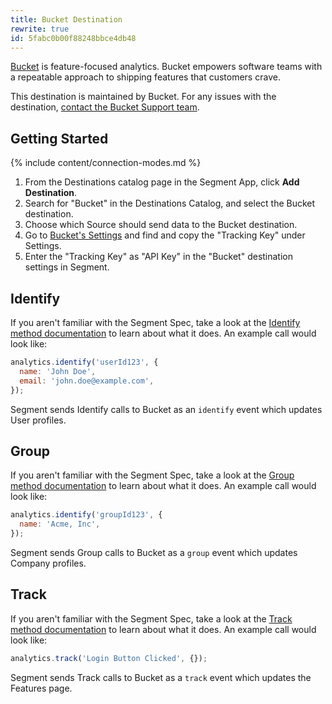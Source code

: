 ```yaml
---
title: Bucket Destination
rewrite: true
id: 5fabc0b00f88248bbce4db48
---
```


[Bucket](https://bucket.co/?utm_source=segmentio&utm_medium=docs&utm_campaign=partners) is feature-focused analytics. Bucket empowers software teams with a repeatable approach to shipping features that customers crave.

This destination is maintained by Bucket. For any issues with the destination, [contact the Bucket Support team](mailto:support@bucket.co).

## Getting Started

{% include content/connection-modes.md %}

1. From the Destinations catalog page in the Segment App, click **Add Destination**.
2. Search for "Bucket" in the Destinations Catalog, and select the Bucket destination.
3. Choose which Source should send data to the Bucket destination.
4. Go to [Bucket's Settings](https://bucket.co) and find and copy the "Tracking Key" under Settings.
5. Enter the "Tracking Key" as "API Key" in the "Bucket" destination settings in Segment.

## Identify

If you aren't familiar with the Segment Spec, take a look at the [Identify method documentation](/docs/connections/spec/identify/) to learn about what it does. An example call would look like:

```js
analytics.identify('userId123', {
  name: 'John Doe',
  email: 'john.doe@example.com',
});
```

Segment sends Identify calls to Bucket as an `identify` event which updates User profiles.

## Group

If you aren't familiar with the Segment Spec, take a look at the [Group method documentation](/docs/connections/spec/group/) to learn about what it does. An example call would look like:

```js
analytics.identify('groupId123', {
  name: 'Acme, Inc',
});
```

Segment sends Group calls to Bucket as a `group` event which updates Company profiles.

## Track

If you aren't familiar with the Segment Spec, take a look at the [Track method documentation](/docs/connections/spec/track/) to learn about what it does. An example call would look like:

```js
analytics.track('Login Button Clicked', {});
```

Segment sends Track calls to Bucket as a `track` event which updates the Features page.
